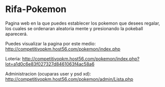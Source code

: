 # Rifa-Pokemon
Pagina web en la que puedes establecer los pokemon que desees regalar, los cuales se ordenaran aleatoria mente y presionando la pokeball aparecerá.

Puedes visualizar la pagina por este medio:
http://competitivopkm.host56.com/pokemon/index.php

Loteria:
http://competitivopkm.host56.com/pokemon/index.php?lot=a1d0c6e83f027327d8461063f4ac58a6

Administracion (ocuparas user y psd xd):
http://competitivopkm.host56.com/pokemon/admin/Lista.php

